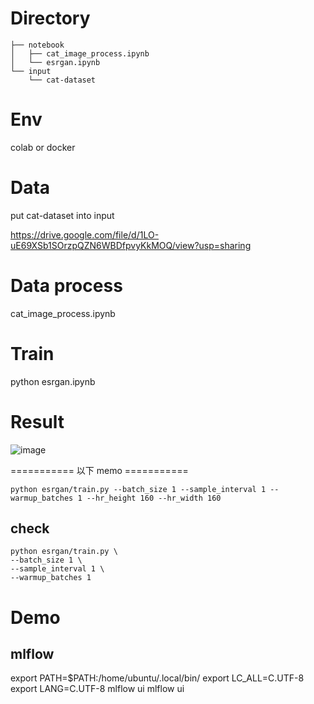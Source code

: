 # Directory

```
├── notebook
│   ├── cat_image_process.ipynb
│   └── esrgan.ipynb
└── input
    └── cat-dataset
```

# Env

colab or docker

# Data

put cat-dataset into input

https://drive.google.com/file/d/1LO-uE69XSb1SOrzpQZN6WBDfpvyKkMOQ/view?usp=sharing

# Data process

cat_image_process.ipynb

# Train

python esrgan.ipynb

# Result

![image](https://user-images.githubusercontent.com/34574033/82692272-6749ae00-9c9a-11ea-96ae-e157b1cabef9.png)

=========== 以下 memo ===========

```
python esrgan/train.py --batch_size 1 --sample_interval 1 --warmup_batches 1 --hr_height 160 --hr_width 160
```

## check
```
python esrgan/train.py \
--batch_size 1 \
--sample_interval 1 \
--warmup_batches 1
```

# Demo

## mlflow
export PATH=$PATH:/home/ubuntu/.local/bin/ export LC_ALL=C.UTF-8 export LANG=C.UTF-8 mlflow ui
mlflow ui
